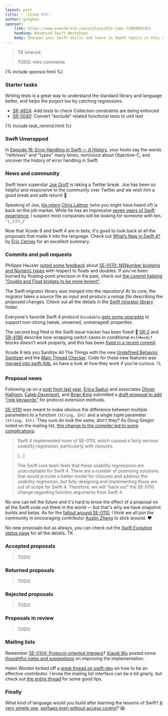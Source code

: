 ```yaml
---
layout: post
title: ! 'Issue #75'
author: gregheo
sponsor:
    link: https://www.eventbrite.com/o/plausible-labs-12068803363
    heading: Advanced Swift Workshops
    body: Sharpen your Swift skills and learn in depth topics in this one day workshop. World renowned guy and occasional Swift expert Mike Ash will lead you through an exploration of protocols, generics, reflection, and C bridging. July 13th in Washington, DC, and July 24th in New York City.
---
```


> TK limerick

> TODO: intro comments

<!--excerpt-->

{% include sponsor.html %}

### Starter tasks

Writing tests is a great way to understand the standard library and language better, and helps the project too by catching regressions.

* [SR-4824](https://bugs.swift.org/browse/SR-4824): Add tests to check Collection constraints are being enforced
* [SR-5040](https://bugs.swift.org/browse/SR-5040): Convert "exclude" related functional tests to unit test

{% include task_remind.html %}


### Swift Unwrapped

In [Episode 16: Error Handling in Swift — A History](https://spec.fm/podcasts/swift-unwrapped/72297), your hosts say the words "rethrows" and "types" many times, reminisce about Objective-C, and uncover the history of error handling in Swift.


### News and community

Swift team superstar [Joe Groff](https://twitter.com/jckarter/status/875401073447419904) is taking a Twitter break. Joe has been so helpful and responsive to the community over Twitter and we wish him a good break and safe return! 🚣

Speaking of Joe, [his intern](https://www.youtube.com/watch?v=Ntj8ab-5cvE) [Chris Lattner](https://twitter.com/clattner_llvm/status/877341760812232704) (who you might have heard of) is back on the job market. While he has an impressive [seven years of Swift experience](https://twitter.com/clattner_llvm/status/877353276676612102), I suspect most companies will be looking for someone with ten. `¯\_(ツ)_/¯`

Now that Xcode 9 and Swift 4 are in beta, it's good to look back at all the proposals that made it into the language. Check out [What’s New in Swift 4?](https://www.raywenderlich.com/163857/whats-new-swift-4) by [Eric Cerney](https://twitter.com/ecerney) for an excellent summary.


### Commits and pull requests

Philippe Hausler [noted some feedback](https://lists.swift.org/pipermail/swift-evolution/Week-of-Mon-20170612/037499.html) about [SE-0170: NSNumber bridging and Numeric types](https://github.com/apple/swift-evolution/blob/master/proposals/0170-nsnumber_bridge.md) with respect to floats and doubles. If you've been burned by floating-point precision in the past, check out [the commit helping "Double and Float bridges to be more lenient"](https://github.com/apple/swift/commit/c358afe6555e5e32633e879f96a3664dc7a5f3dc).

The Swift migrator library was merged into the repository! At its core, the migrator takes a source file as input and producs a *remap file* describing the proposed changes. Check out all the details in the [Swift migrator library](https://github.com/apple/swift/tree/master/lib/Migrator) folder.

Everyone's favorite Swift 4 protocol `Encodable` [gets some upgrades](https://github.com/apple/swift/pull/10321) to support non-strong (weak, unowned, unmanaged) properties.

The second bug filed in the Swift issue tracker has been fixed! 🎉 [SR-2](https://bugs.swift.org/browse/SR-2) and [SR-4196](https://bugs.swift.org/browse/SR-4196) describe how wrapping switch cases in conditional `#if`/`#endif` blocks doesn't work properly, and this has been [fixed in a recent commit](https://github.com/apple/swift/pull/9457/commits/5d478bdb3b7638f5df6f0e1f4e574bececae9b80).

Xcode 9 lets you Sanitize All The Things with the new [Undefined Behavior Sanitizer](https://developer.apple.com/documentation/code_diagnostics/undefined_behavior_sanitizer) and the [Main Thread Checker](https://developer.apple.com/documentation/code_diagnostics/main_thread_checker). Code for these new features was [merged into swift-lldb](https://github.com/apple/swift-lldb/pull/211/commits), so have a look at how they work if you're curious. 🔍


### Proposal news

Following up on a [post from last year](https://lists.swift.org/pipermail/swift-evolution/Week-of-Mon-20160425/015920.html), [Erica Sadun](https://github.com/erica) and associates [Olivier Halligon](https://github.com/AliSoftware), [Caleb Davenport](https://github.com/calebd), and [Brian King](https://github.com/KingOfBrian) submitted a [draft proposal to add "role keywords"](https://github.com/erica/swift-evolution/blob/2f2778797ceb9edc0b8acd3b68af5f81f9a95775/proposals/XXXX-role-keywords.md) for protocol extension methods.

[SE-0110](https://github.com/apple/swift-evolution/blob/master/proposals/0110-distingish-single-tuple-arg.md) was meant to make obvious the difference between multiple parameters to a function `(String, Int)` and a single tuple parameter `(String, Int)`. They sure do look the same, don't they? As Doug Gregor noted on the mailing list, [this change to the compiler led to some complications](https://lists.swift.org/pipermail/swift-evolution/Week-of-Mon-20170619/037616.html):

> Swift 4 implemented more of SE-0110, which caused a fairly serious usability regression, particularly with closures.
>
> [...]
>
> The Swift core team feels that these usability regressions are unacceptable for Swift 4. There are a number of promising solutions that would provide a better model for closures and address the usability regression, but fully designing and implementing those are out of scope for Swift 4.  Therefore, we will “back out” the SE-0110 change regarding function arguments from Swift 4.

No one can tell the future and it's hard to know the effect of a proposal on all the Swift code out there in the world — but that's why we have snapshot builds and betas. As for the [fallout around SE-0110](http://ericasadun.com/2017/06/20/more-on-se-0110-important-fallout-please-read/), I think we all join the community in encouraging contributor [Austin Zheng](https://twitter.com/austinzheng/status/877054901620101120) to stick around. ❤️

No new proposals but as always, you can check out the [Swift Evolution status page](https://apple.github.io/swift-evolution/) for all the details. TK


### Accepted proposals

> TODO

### Returned proposals

> TODO

### Rejected proposals

> TODO

### Proposals in review

> TODO

### Mailing lists

Remember [SE-0104: Protocol-oriented integers](https://github.com/apple/swift-evolution/blob/master/proposals/0104-improved-integers.md)? [Xiaodi Wu](https://github.com/xwu) posted some [thoughtful notes and suggestions](https://gist.github.com/xwu/d68baefaae9e9291d2e65bd12ad51be2) on improving the implementation.

Halen Wooten kicked off a [great thread on swift-dev](https://lists.swift.org/pipermail/swift-dev/Week-of-Mon-20170619/004829.html) on how to be an effective contributor. I know the mailing list interface can be a bit gnarly, but check out [the entire thread](https://lists.swift.org/pipermail/swift-dev/Week-of-Mon-20170619/thread.html#4829) for some good tips.


### Finally

What kind of language would *you* build after learning the lessons of Swift? [A very simple one](https://twitter.com/slava_pestov/status/875150641269571584), [perhaps even without access control](https://twitter.com/slava_pestov/status/875153089174446080)? 😱
